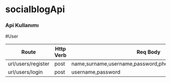 # socialblogApi

### Api Kullanımı

#User

| Route              | Http Verb | Req Body                                                |
| ------------------ | --------- | ------------------------------------------------------- |
| url/users/register | post      | name,surname,username,password,phoneNumber,email,gender |
| url/users/login    | post      | username,password                                       |
